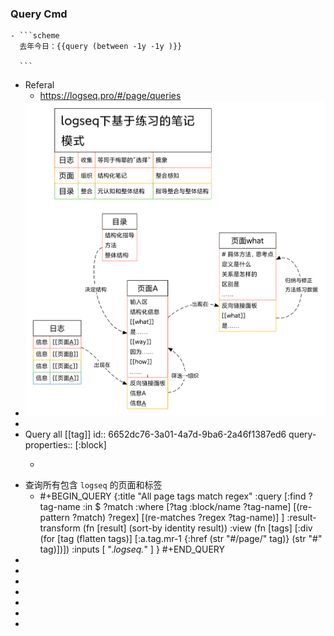 ### Query Cmd
	- ```scheme
	  去年今日：{{query (between -1y -1y )}}
	  
	  ```
- Referal
	- https://logseq.pro/#/page/queries
- ![logseq下基于联系的笔记模式.png](../assets/logseq下基于联系的笔记模式_1712107068855_0.png)
-
- Query all [[tag]]
  id:: 6652dc76-3a01-4a7d-9ba6-2a46f1387ed6
  query-properties:: [:block]
	- ```apl
	  ```
- 查询所有包含 `logseq` 的页面和标签
	- #+BEGIN_QUERY
	  {:title "All page tags match regex"
	   :query [:find ?tag-name
	  	   :in $ ?match
	         :where
	         [?tag :block/name ?tag-name]
	         [(re-pattern ?match) ?regex]
	         [(re-matches ?regex ?tag-name)]
	  ]
	  :result-transform (fn [result]
	                              (sort-by identity result))
	  :view (fn [tags]
	      [:div
	       (for [tag (flatten tags)]
	         [:a.tag.mr-1 {:href (str "#/page/" tag)}
	          (str "#" tag)])])
	  :inputs [ ".*logseq.*" ]
	  }
	  #+END_QUERY
-
-
-
-
-
-
-